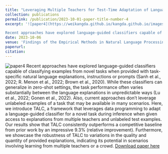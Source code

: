 ```yaml
---
title: "Leveraging Multiple Teachers for Test-Time Adaptation of Language-Guided Classifiers"
collection: publications
permalink: /publication/2023-10-01-paper-title-number-4
excerpt: '![paper4](https://weikangda.github.io/kangda.github.io/images/paper4.PNG){: .align-left width="300px"}  

Recent approaches have explored language-guided classifiers capable of classifying examples from novel tasks when provided with task-specific natural language explanations, instructions or prompts (Sanh et al., 2022; R. Menon et al., 2022; Brown et al., 2020). While these classifiers can generalize in zero-shot settings, the task performance often varies substantially between the language explanations in unpredictable ways (Lu et al., 2022; Gonen et al., 2022). Also, current approaches don’t leverage unlabeled examples of a task that may be available in many scenarios. Here, we introduce TALC, a framework that leverages data programming to adapt a language-guided classifier for a novel task during inference when given access to explanations from multiple teachers and unlabeled test examples. Our results show that TALC consistently outperforms a competitive baseline from prior work by an impressive 9.3% (relative improvement). Furthermore, we showcase the robustness of TALC to variations in the quality and quantity of provided explanations, indicating its potential in scenarios involving learning from multiple teachers or a crowd.'
date: 2023-10-06
venue: 'Findings of the Empirical Methods in Natural Language Processing 2023'
paperurl: 
citation:
---
```

![paper4](https://weikangda.github.io/kangda.github.io/images/paper4.PNG)
Recent approaches have explored language-guided classifiers capable of classifying examples from novel tasks when provided with task-specific natural language explanations, instructions or prompts (Sanh et al., 2022; R. Menon et al., 2022; Brown et al., 2020). While these classifiers can generalize in zero-shot settings, the task performance often varies substantially between the language explanations in unpredictable ways (Lu et al., 2022; Gonen et al., 2022). Also, current approaches don’t leverage unlabeled examples of a task that may be available in many scenarios. Here, we introduce TALC, a framework that leverages data programming to adapt a language-guided classifier for a novel task during inference when given access to explanations from multiple teachers and unlabeled test examples. Our results show that TALC consistently outperforms a competitive baseline from prior work by an impressive 9.3% (relative improvement). Furthermore, we showcase the robustness of TALC to variations in the quality and quantity of provided explanations, indicating its potential in scenarios involving learning from multiple teachers or a crowd.
[Download paper here](https://openreview.net/pdf?id=ZE6fN4OO18)